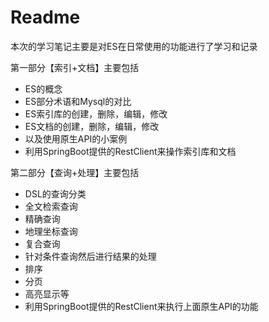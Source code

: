 # Readme

本次的学习笔记主要是对ES在日常使用的功能进行了学习和记录

第一部分【索引+文档】主要包括

- ES的概念
- ES部分术语和Mysql的对比
- ES索引库的创建，删除，编辑，修改
- ES文档的创建，删除，编辑，修改
- 以及使用原生API的小案例
- 利用SpringBoot提供的RestClient来操作索引库和文档



第二部分【查询+处理】主要包括

- DSL的查询分类
- 全文检索查询
- 精确查询
- 地理坐标查询
- 复合查询
- 针对条件查询然后进行结果的处理
- 排序
- 分页
- 高亮显示等
- 利用SpringBoot提供的RestClient来执行上面原生API的功能
